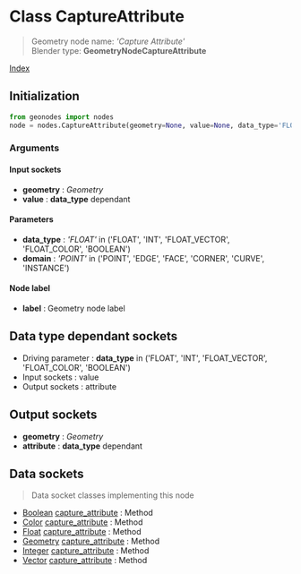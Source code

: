 
# Class CaptureAttribute

> Geometry node name: _'Capture Attribute'_<br>Blender type:  **GeometryNodeCaptureAttribute**


[Index](/docs/index.md)

## Initialization


```python
from geonodes import nodes
node = nodes.CaptureAttribute(geometry=None, value=None, data_type='FLOAT', domain='POINT', label=None)
```


### Arguments


#### Input sockets



- **geometry** : _Geometry_
- **value** : **data_type** dependant



#### Parameters



- **data_type** : _'FLOAT'_ in ('FLOAT', 'INT', 'FLOAT_VECTOR', 'FLOAT_COLOR', 'BOOLEAN')
- **domain** : _'POINT'_ in ('POINT', 'EDGE', 'FACE', 'CORNER', 'CURVE', 'INSTANCE')



#### Node label



- **label** : Geometry node label



## Data type dependant sockets



- Driving parameter : **data_type** in ('FLOAT', 'INT', 'FLOAT_VECTOR', 'FLOAT_COLOR', 'BOOLEAN')
- Input sockets : value
- Output sockets : attribute



## Output sockets



- **geometry** : _Geometry_
- **attribute** : **data_type** dependant



## Data sockets

> Data socket classes implementing this node




- [Boolean](../sockets/Boolean.md) [capture_attribute](../sockets/Boolean.md#capture_attribute) : Method
- [Color](../sockets/Color.md) [capture_attribute](../sockets/Color.md#capture_attribute) : Method
- [Float](../sockets/Float.md) [capture_attribute](../sockets/Float.md#capture_attribute) : Method
- [Geometry](../sockets/Geometry.md) [capture_attribute](../sockets/Geometry.md#capture_attribute) : Method
- [Integer](../sockets/Integer.md) [capture_attribute](../sockets/Integer.md#capture_attribute) : Method
- [Vector](../sockets/Vector.md) [capture_attribute](../sockets/Vector.md#capture_attribute) : Method


